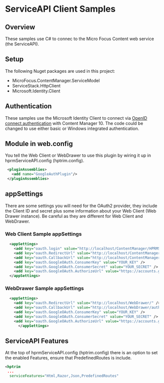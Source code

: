 # ServiceAPI Client Samples

## Overview
These samples use C# to connec to the Micro Focus Content web service (the ServiceAPI).

## Setup
The following Nuget packages are used in this project:
 * MicroFocus.ContentManager.ServiceModel
 * ServiceStack.HttpClient
 * Microsoft.Identity.Client

## Authentication
These samples use the Microsoft Identity Client to connect via [OpenID connect authentication](https://content-manager-sdk.github.io/Community/10/oidc.html#oidc_azuread) with Content Manager 10. The code could be changed to use either basic or Windows integrated authentication.

## Module in web.config
You tell the Web Client or WebDrawer to use this plugin by wiring it up in hprmServiceAPI.config (hptrim.config).
 ```xml
  <pluginAssemblies>
    <add name="GoogleAuthPlugin"/>
  </pluginAssemblies>
 ```

## appSettings
There are some settings you will need for the OAuth2 provider, they include the Client ID and secret plus some information about your Web Client (Web Drawer instance).  Be careful as they are different for Web Client and WebDrawer.
### Web Client Sample appSettings
```xml
  <appSettings>
    <add key="oauth.login" value="http://localhost/ContentManager/HPRMServiceAPI/auth/GoogleOAuth" />
    <add key="oauth.RedirectUrl" value="http://localhost/ContentManager/" />
    <add key="oauth.CallbackUrl" value="http://localhost/ContentManager/HPRMServiceAPI/auth/{0}" />
    <add key="oauth.GoogleOAuth.ConsumerKey" value="YOUR_KEY" />
    <add key="oauth.GoogleOAuth.ConsumerSecret" value="YOUR_SECRET" />
    <add key="oauth.GoogleOAuth.AuthorizeUrl" value="https://accounts.google.com/o/oauth2/auth?prompt=consent" />
  </appSettings>
```

### WebDrawer Sample appSettings
```xml
  <appSettings>
    <add key="oauth.RedirectUrl" value="http://localhost/WebDrawer/" />
    <add key="oauth.CallbackUrl" value="http://localhost/WebDrawer/auth/{0}" />
    <add key="oauth.GoogleOAuth.ConsumerKey" value="YOUR_KEY" />
    <add key="oauth.GoogleOAuth.ConsumerSecret" value="YOUR_SECRET" />
    <add key="oauth.GoogleOAuth.AuthorizeUrl" value="https://accounts.google.com/o/oauth2/auth?prompt=consent" />
	  </appSettings>
```

## ServiceAPI Features
At the top of hprmServiceAPI.config (hptrim.config) there is an option to set the enabled Features, ensure that PredefinedRoutes is include.
```xml
<hptrim
 ... 
  serviceFeatures="Html,Razor,Json,PredefinedRoutes"
```
